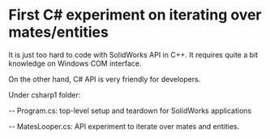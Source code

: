 # First C# experiment on iterating over mates/entities

It is just too hard to code with SolidWorks API in C++. It
requires quite a bit knowledge on Windows COM interface.

On the other hand, C# API is very friendly for developers.

Under csharp1 folder:

-- Program.cs: top-level setup and teardown for SolidWorks applications

-- MatesLooper.cs: API experiment to iterate over mates and entities.
